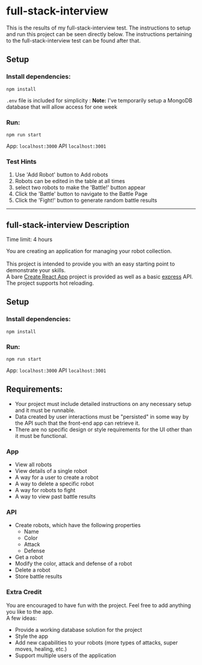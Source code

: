 # full-stack-interview
This is the results of my full-stack-interview test. The instructions to setup and run this project can be seen directly below. The instructions pertaining to the full-stack-interview test can be found after that.


## Setup

### Install dependencies:

`npm install`

`.env` file is included for simplicity :
 **Note:** I've temporarily setup a MongoDB database that will allow access for one week
 
### Run:

`npm run start`

App: `localhost:3000`
API `localhost:3001`

### Test Hints

1. Use 'Add Robot' button to Add robots
2. Robots can be edited in the table at all times
3. select two robots to make the 'Battle!' button appear
4. Click the 'Battle' button to navigate to the Battle Page
5. Click the 'Fight!' button to generate random battle results


---
## full-stack-interview Description

Time limit: 4 hours

You are creating an application for managing your robot collection.<br/><br/>
This project is intended to provide you with an easy starting point to demonstrate your skills.<br/>
A bare [Create React App](https://github.com/facebook/create-react-app) project is provided as well as a basic [express](https://expressjs.com/) API.<br/>
The project supports hot reloading.

## Setup

### Install dependencies:

`npm install`

### Run:

`npm run start`

App: `localhost:3000`
API `localhost:3001`

## Requirements:

- Your project must include detailed instructions on any necessary setup and it must be runnable.
- Data created by user interactions must be "persisted" in some way by the API such that the front-end app can retrieve it.
- There are no specific design or style requirements for the UI other than it must be functional.

### App

- View all robots
- View details of a single robot
- A way for a user to create a robot
- A way to delete a specific robot
- A way for robots to fight
- A way to view past battle results

### API

- Create robots, which have the following properties
  - Name
  - Color
  - Attack
  - Defense
- Get a robot
- Modify the color, attack and defense of a robot
- Delete a robot
- Store battle results

### Extra Credit

You are encouraged to have fun with the project. Feel free to add anything you like to the app.<br/>
A few ideas:<br/>

- Provide a working database solution for the project
- Style the app
- Add new capabilities to your robots (more types of attacks, super moves, healing, etc.)
- Support multiple users of the application
